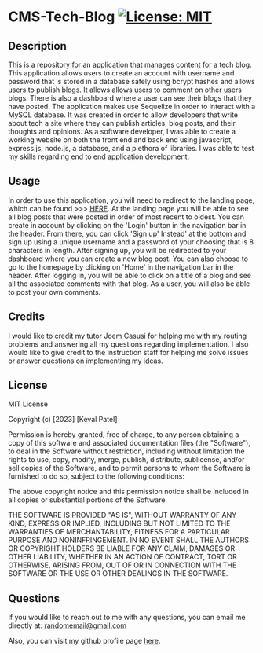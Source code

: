 # CMS-Tech-Blog   [![License: MIT](https://img.shields.io/badge/License-MIT-yellow.svg)](https://opensource.org/licenses/MIT)

## Description

This is a repository for an application that manages content for a tech blog. This application allows users to create an account with username and password that is stored in a database safely using bcrypt hashes and allows users to publish blogs. It allows allows users to comment on other users blogs. There is also a dashboard where a user can see their blogs that they have posted. The application makes use Sequelize in order to interact with a MySQL database. It was created in order to allow developers that write about tech a site where they can publish articles, blog posts, and their thoughts and opinions. As a software developer, I was able to create a working website on both the front end and back end using javascript, express.js, node.js, a database, and a plethora of libraries. I was able to test my skills regarding end to end application development. 

## Usage

In order to use this application, you will need to redirect to the landing page, which can be found >>> [HERE](https://cms-tech-blog1-41fe374a6446.herokuapp.com/signup). At the landing page you will be able to see all blog posts that were posted in order of most recent to oldest. You can create in account by clicking on the 'Login' button in the navigation bar in the header. From there, you can click 'Sign up' Instead' at the bottom and sign up using a unique username and a password of your choosing that is 8 characters in length. After signing up, you will be redirected to your dashboard where you can create a new blog post. You can also choose to go to the homepage by clicking on 'Home' in the navigation bar in the header. After logging in, you will be able to click on a title of a blog and see all the associated comments with that blog. As a user, you will also be able to post your own comments. 

## Credits 

I would like to credit my tutor Joem Casusi for helping me with my routing problems and answering all my questions regarding implementation. I also would like to give credit to the instruction staff for helping me solve issues or answer questions on implementing my ideas. 

## License

MIT License

Copyright (c) [2023] [Keval Patel]
        
Permission is hereby granted, free of charge, to any person obtaining a copy
of this software and associated documentation files (the "Software"), to deal
in the Software without restriction, including without limitation the rights
to use, copy, modify, merge, publish, distribute, sublicense, and/or sell
copies of the Software, and to permit persons to whom the Software is
furnished to do so, subject to the following conditions:

The above copyright notice and this permission notice shall be included in all
copies or substantial portions of the Software.

THE SOFTWARE IS PROVIDED "AS IS", WITHOUT WARRANTY OF ANY KIND, EXPRESS OR
IMPLIED, INCLUDING BUT NOT LIMITED TO THE WARRANTIES OF MERCHANTABILITY,
FITNESS FOR A PARTICULAR PURPOSE AND NONINFRINGEMENT. IN NO EVENT SHALL THE
AUTHORS OR COPYRIGHT HOLDERS BE LIABLE FOR ANY CLAIM, DAMAGES OR OTHER
LIABILITY, WHETHER IN AN ACTION OF CONTRACT, TORT OR OTHERWISE, ARISING FROM,
OUT OF OR IN CONNECTION WITH THE SOFTWARE OR THE USE OR OTHER DEALINGS IN THE
SOFTWARE.

## Questions

If you would like to reach out to me with any questions, you can email me directly at: [randomemail@gmail.com](mailto:randomemail@gmail.com)

Also, you can visit my github profile page [here](https://github.com/KevalPatel6).
